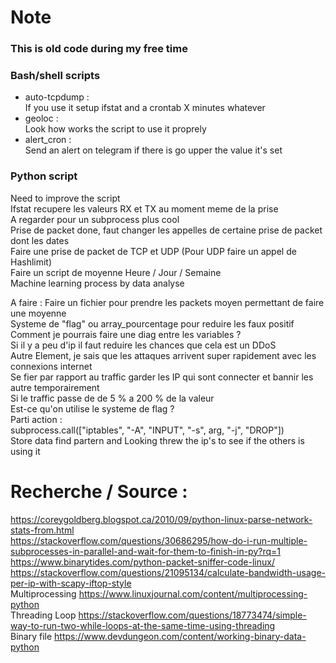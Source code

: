 <h1>Note</h1>
<h3>This is old code during my free time<h3>
<h3>Bash/shell scripts</h3>
<ul>
<li>auto-tcpdump : <br>If you use it setup ifstat and a crontab X minutes whatever</li>
<li>geoloc : <br>Look how works the script to use it proprely</li>
<li>alert_cron : <br>Send an alert on telegram if there is go upper the value it's set</li>
</ul>
<h3>Python script</h3>
Need to improve the script<br>
Ifstat recupere les valeurs RX et TX au moment meme de la prise <br>
A regarder pour un subprocess plus cool <br>
Prise de packet done, faut changer les appelles de certaine prise de packet dont les dates <br>
Faire une prise de packet de TCP et UDP (Pour UDP faire un appel de Hashlimit) <br>
Faire un script de moyenne Heure / Jour / Semaine  <br>
Machine learning process by data analyse <br>

A faire :
Faire un fichier pour prendre les packets moyen permettant de faire une moyenne  <br>
Systeme de "flag" ou array_pourcentage pour reduire les faux positif <br>
Comment je pourrais faire une diag entre les variables ? <br>
Si il y a peu d'ip il faut reduire les chances que cela est un DDoS <br>
Autre Element, je sais que les attaques arrivent super rapidement avec les connexions internet <br>
Se fier par rapport au traffic garder les IP qui sont connecter et bannir les autre temporairement <br>
Si le traffic passe de de 5 % a 200 % de la valeur  <br>
Est-ce qu'on utilise le systeme de flag ? <br>
Parti action : <br>
subprocess.call(["iptables", "-A", "INPUT", "-s", arg, "-j", "DROP"]) <br>
Store data find partern and Looking threw the ip's to see if the others is using it <br>
# Recherche / Source : <br>
https://coreygoldberg.blogspot.ca/2010/09/python-linux-parse-network-stats-from.html <br>
https://stackoverflow.com/questions/30686295/how-do-i-run-multiple-subprocesses-in-parallel-and-wait-for-them-to-finish-in-py?rq=1 <br>
https://www.binarytides.com/python-packet-sniffer-code-linux/ <br>
https://stackoverflow.com/questions/21095134/calculate-bandwidth-usage-per-ip-with-scapy-iftop-style <br>
Multiprocessing https://www.linuxjournal.com/content/multiprocessing-python <br>
Threading Loop https://stackoverflow.com/questions/18773474/simple-way-to-run-two-while-loops-at-the-same-time-using-threading <br>
Binary file https://www.devdungeon.com/content/working-binary-data-python <br>
